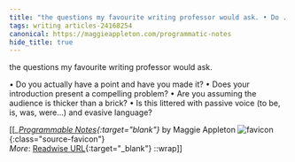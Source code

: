 ```yaml
---
title: "the questions my favourite writing professor would ask. • Do ..."
tags: writing articles-24168254
canonical: https://maggieappleton.com/programmatic-notes
hide_title: true
---
```


the questions my favourite writing professor would ask.

•   Do you actually have a point and have you made it?
•   Does your introduction present a compelling problem?
•   Are you assuming the audience is thicker than a brick?
•   Is this littered with passive voice (to be, is, was, were...) and evasive language?


[[<cite>_[Programmable Notes](https://maggieappleton.com/programmatic-notes){:target="_blank"}_</cite> by Maggie Appleton ![favicon](https://s2.googleusercontent.com/s2/favicons?domain=maggieappleton.com){:class="source-favicon"}<br>
_More_: [Readwise URL](https://readwise.io/open/472521221){:target="_blank"}
::wrap]]